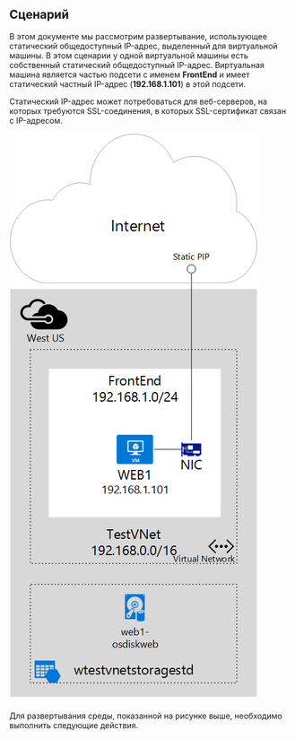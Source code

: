 ## <a name="scenario"></a>Сценарий
В этом документе мы рассмотрим развертывание, использующее статический общедоступный IP-адрес, выделенный для виртуальной машины. В этом сценарии у одной виртуальной машины есть собственный статический общедоступный IP-адрес. Виртуальная машина является частью подсети с именем **FrontEnd** и имеет статический частный IP-адрес (**192.168.1.101**) в этой подсети.

Статический IP-адрес может потребоваться для веб-серверов, на которых требуются SSL-соединения, в которых SSL-сертификат связан с IP-адресом. 

![ОПИСАНИЕ ОБРАЗА](./media/virtual-network-deploy-static-pip-scenario-include/figure1.png)

Для развертывания среды, показанной на рисунке выше, необходимо выполнить следующие действия.

